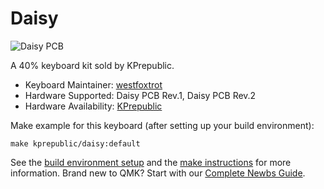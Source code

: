 # Daisy

![Daisy PCB](https://cdn.shopify.com/s/files/1/2711/4238/products/HTB1Pj1UggMPMeJjy1Xcq6xpppXa7_1024x1024.jpg)

A 40% keyboard kit sold by KPrepublic.

* Keyboard Maintainer: [westfoxtrot](https://github.com/westfoxtrot)
* Hardware Supported: Daisy PCB Rev.1, Daisy PCB Rev.2
* Hardware Availability: [KPrepublic](https://kprepublic.com/products/daisy-40-custom-keyboard-pcb)

Make example for this keyboard (after setting up your build environment):

    make kprepublic/daisy:default

See the [build environment setup](https://docs.qmk.fm/#/getting_started_build_tools) and the [make instructions](https://docs.qmk.fm/#/getting_started_make_guide) for more information. Brand new to QMK? Start with our [Complete Newbs Guide](https://docs.qmk.fm/#/newbs).

